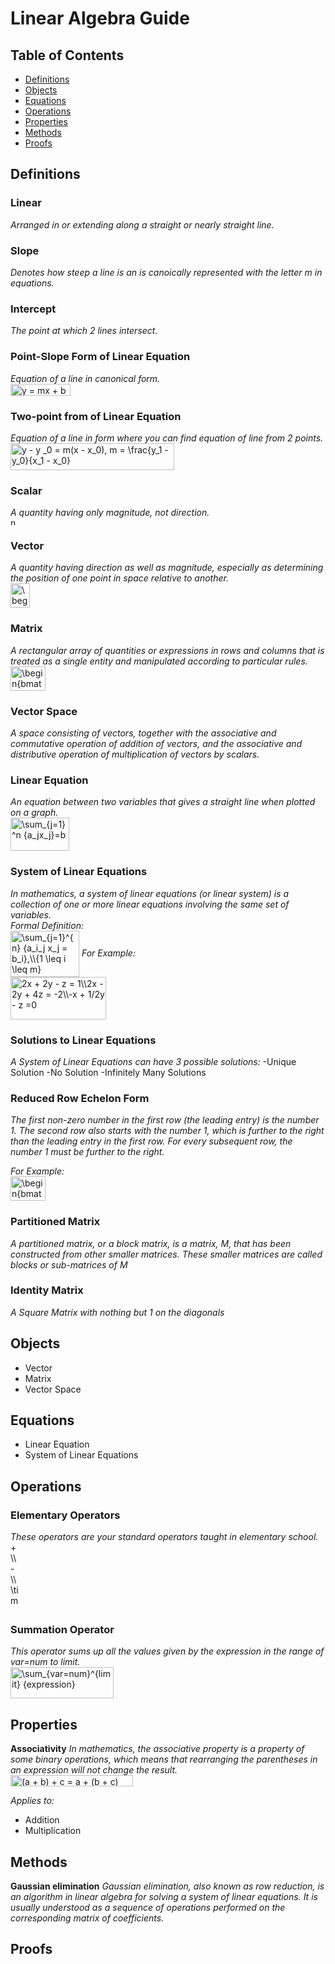 # Linear Algebra Guide

## Table of Contents

- [Definitions](#Definitions)
- [Objects](#Objects)
- [Equations](#Equations)
- [Operations](#Operations)
- [Properties](#Properties)
- [Methods](#Methods)
- [Proofs](#Proofs)

## Definitions

### Linear

*Arranged in or extending along a straight or nearly straight line.*

### Slope
*Denotes how steep a line is an is canoically represented with the letter m in equations.*

### Intercept
*The point at which 2 lines intersect.*

### Point-Slope Form of Linear Equation

*Equation of a line in canonical form.*\
<img src="http://www.sciweavers.org/tex2img.php?eq=y%20%3D%20mx%20%2B%20b&bc=White&fc=Black&im=jpg&fs=12&ff=arev&edit=0" align="center" border="0" alt="y = mx + b" width="96" height="19" />

### Two-point from of Linear Equation

*Equation of a line in form where you can find equation of line from 2 points.*\
<img src="http://www.sciweavers.org/tex2img.php?eq=y%20-%20y%20_0%20%3D%20m%28x%20-%20x_0%29%2C%20m%20%3D%20%5Cfrac%7By_1%20-%20y_0%7D%7Bx_1%20-%20x_0%7D&bc=White&fc=Black&im=jpg&fs=12&ff=arev&edit=0" align="center" border="0" alt="y - y _0 = m(x - x_0), m = \frac{y_1 - y_0}{x_1 - x_0}" width="262" height="43" />

### Scalar

*A quantity having only magnitude, not direction.*\
<img src="http://www.sciweavers.org/tex2img.php?eq=n&bc=White&fc=Black&im=jpg&fs=12&ff=arev&edit=0" align="center" border="0" alt="n" width="15" height="12" />

### Vector

*A quantity having direction as well as magnitude, especially as determining the position of one point in space relative to another.*\
<img src="http://www.sciweavers.org/tex2img.php?eq=%20%5Cbegin%7Bbmatrix%7Da%20%5C%5Cb%20%5Cend%7Bbmatrix%7D%20&bc=White&fc=Black&im=jpg&fs=12&ff=arev&edit=0" align="center" border="0" alt=" \begin{bmatrix}a \\b \end{bmatrix} " width="31" height="39" />

### Matrix

*A rectangular array of quantities or expressions in rows and columns that is treated as a single entity and manipulated according to particular rules.*\
<img src="http://www.sciweavers.org/tex2img.php?eq=%20%5Cbegin%7Bbmatrix%7Da%20%26%20b%20%5C%5Cc%20%26%20d%20%5Cend%7Bbmatrix%7D%20&bc=White&fc=Black&im=jpg&fs=12&ff=arev&edit=0" align="center" border="0" alt=" \begin{bmatrix}a & b \\c & d \end{bmatrix} " width="56" height="39" />

### Vector Space

*A space consisting of vectors, together with the associative and commutative operation of addition of vectors, and the associative and distributive operation of multiplication of vectors by scalars.*

### Linear Equation

*An equation between two variables that gives a straight line when plotted on a graph.*\
<img src="http://www.sciweavers.org/tex2img.php?eq=%20%5Csum_%7Bj%3D1%7D%5En%20%7Ba_jx_j%7D%3Db%20&bc=White&fc=Black&im=jpg&fs=12&ff=arev&edit=0" align="center" border="0" alt=" \sum_{j=1}^n {a_jx_j}=b " width="94" height="53" />

### System of Linear Equations

*In mathematics, a system of linear equations (or linear system) is a collection of one or more linear equations involving the same set of variables.*\
*Formal Definition:*\
<img src="http://www.sciweavers.org/tex2img.php?eq=%20%5Csum_%7Bj%3D1%7D%5E%7Bn%7D%20%7Ba_i_j%20x_j%20%3D%20b_i%7D%2C%5C%5C%7B1%20%20%5Cleq%20i%20%20%5Cleq%20m%7D%20&bc=White&fc=Black&im=jpg&fs=12&ff=arev&edit=0" align="center" border="0" alt=" \sum_{j=1}^{n} {a_i_j x_j = b_i},\\{1  \leq i  \leq m} " width="110" height="74" />
*For Example:*\
<img src="http://www.sciweavers.org/tex2img.php?eq=2x%20%2B%202y%20-%20z%20%3D%201%5C%5C%0A2x%20-%202y%20%2B%204z%20%3D%20-2%5C%5C%0A-x%20%2B%201%2F2y%20-%20z%20%3D0%20&bc=White&fc=Black&im=jpg&fs=12&ff=arev&edit=0" align="center" border="0" alt="2x + 2y - z = 1\\2x - 2y + 4z = -2\\-x + 1/2y - z =0 " width="153" height="68" />

### Solutions to Linear Equations

*A System of Linear Equations can have 3 possible solutions:*
-Unique Solution
-No Solution
-Infinitely Many Solutions

### Reduced Row Echelon Form

*The first non-zero number in the first row (the leading entry) is the number 1. The second row also starts with the number 1, which is further to the right than the leading entry in the first row. For every subsequent row, the number 1 must be further to the right.*

*For Example:*\
<img src="http://www.sciweavers.org/tex2img.php?eq=%20%5Cbegin%7Bbmatrix%7D1%20%26%200%20%5C%5C0%20%26%201%20%5Cend%7Bbmatrix%7D%20&bc=White&fc=Black&im=jpg&fs=12&ff=arev&edit=0" align="center" border="0" alt=" \begin{bmatrix}1 & 0 \\0 & 1 \end{bmatrix} " width="56" height="39" />

### Partitioned Matrix

*A partitioned matrix, or a block matrix, is a matrix, M, that has been constructed from other smaller matrices. These smaller matrices are called blocks or sub-matrices of M*

### Identity Matrix

*A Square Matrix with nothing but 1 on the diagonals*

## Objects

- Vector
- Matrix
- Vector Space

## Equations

- Linear Equation
- System of Linear Equations

## Operations

### Elementary Operators
*These operators are your standard operators taught in elementary school.*\
<img src="http://www.sciweavers.org/tex2img.php?eq=%20%2B%20%5C%5C%0A%20-%20%5C%5C%0A%20%5Ctimes%20%5C%5C%0A%20%5Cdiv%20%5C%5C%0A%3D&bc=White&fc=Black&im=jpg&fs=12&ff=arev&edit=0" align="center" border="0" alt=" + \\ - \\ \times \\ \div \\=" width="17" height="107" />


### Summation Operator
*This operator sums up all the values given by the expression in the range of var=num to limit.*\
<img src="http://www.sciweavers.org/tex2img.php?eq=%20%5Csum_%7Bvar%3Dnum%7D%5E%7Blimit%7D%20%7Bexpression%7D&bc=White&fc=Black&im=jpg&fs=12&ff=arev&edit=0" align="center" border="0" alt=" \sum_{var=num}^{limit} {expression}" width="165" height="50" />

## Properties
**Associativity**
*In mathematics, the associative property is a property of some binary operations, which means that rearranging the parentheses in an expression will not change the result.*\
<img src="http://www.sciweavers.org/tex2img.php?eq=%28a%20%2B%20b%29%20%2B%20c%20%3D%20a%20%2B%20%28b%20%2B%20c%29&bc=White&fc=Black&im=jpg&fs=12&ff=arev&edit=0" align="center" border="0" alt="(a + b) + c = a + (b + c)" width="196" height="18" />

*Applies to:*
- Addition
- Multiplication

## Methods
**Gaussian elimination**
*Gaussian elimination, also known as row reduction, is an algorithm in linear algebra for solving a system of linear equations. It is usually understood as a sequence of operations performed on the corresponding matrix of coefficients.*

## Proofs